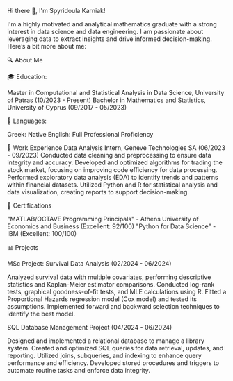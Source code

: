 Hi there 👋, I'm Spyridoula Karniak!

I'm a highly motivated and analytical mathematics graduate with a strong interest in data science and data engineering. I am passionate about leveraging data to extract insights and drive informed decision-making. Here’s a bit more about me:

🔍 About Me

🎓 Education:

Master in Computational and Statistical Analysis in Data Science, University of Patras (10/2023 - Present)
Bachelor in Mathematics and Statistics, University of Cyprus (09/2017 - 05/2023)


🌟 Languages:

Greek: Native
English: Full Professional Proficiency

💼 Work Experience
Data Analysis Intern, Geneve Technologies SA (06/2023 - 09/2023)
Conducted data cleaning and preprocessing to ensure data integrity and accuracy.
Developed and optimized algorithms for trading the stock market, focusing on improving code efficiency for data processing.
Performed exploratory data analysis (EDA) to identify trends and patterns within financial datasets.
Utilized Python and R for statistical analysis and data visualization, creating reports to support decision-making.

📜 Certifications

"MATLAB/OCTAVE Programming Principals" - Athens University of Economics and Business (Excellent: 92/100)
"Python for Data Science" - IBM (Excellent: 100/100)

📊 Projects

MSc Project: Survival Data Analysis (02/2024 - 06/2024)

Analyzed survival data with multiple covariates, performing descriptive statistics and Kaplan-Meier estimator comparisons.
Conducted log-rank tests, graphical goodness-of-fit tests, and MLE calculations using R.
Fitted a Proportional Hazards regression model (Cox model) and tested its assumptions.
Implemented forward and backward selection techniques to identify the best model.

SQL Database Management Project (04/2024 - 06/2024)

Designed and implemented a relational database to manage a library system.
Created and optimized SQL queries for data retrieval, updates, and reporting.
Utilized joins, subqueries, and indexing to enhance query performance and efficiency.
Developed stored procedures and triggers to automate routine tasks and enforce data integrity.
